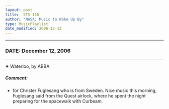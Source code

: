 ```yaml
---
layout: post
title:  STS-116
author: "NASA: Music to Wake Up By"
type: MusicPlaylist
date_modified: 2006-12-12
---
```


----
### DATE: December 12, 2006
----
✷ Waterloo, by ABBA

##### Comment:
* for Christer Fuglesang who is from Sweden. Nice music this morning, Fuglesang said from the Quest airlock, where he spent the night preparing for the spacewalk with Curbeam.
